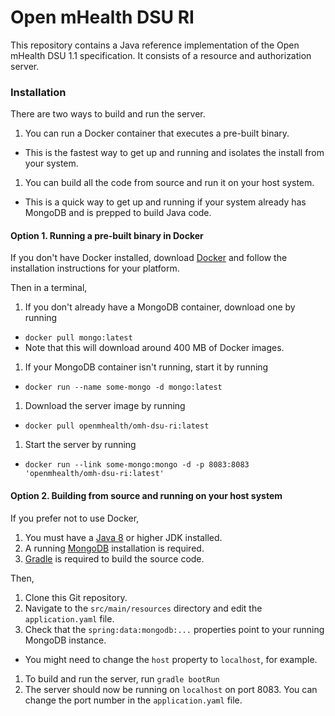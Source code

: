 # Open mHealth DSU RI

This repository contains a Java reference implementation of the Open mHealth DSU 1.1 specification. It consists of a
 resource and authorization server.              
 
### Installation

There are two ways to build and run the server. 

1. You can run a Docker container that executes a pre-built binary. 
  * This is the fastest way to get up and running and isolates the install from your system.
1. You can build all the code from source and run it on your host system.
  * This is a quick way to get up and running if your system already has MongoDB and is prepped to build Java code. 

#### Option 1. Running a pre-built binary in Docker

If you don't have Docker installed, download [Docker](https://docs.docker.com/installation/#installation/) 
 and follow the installation instructions for your platform.

Then in a terminal,

1. If you don't already have a MongoDB container, download one by running
  * `docker pull mongo:latest`
  * Note that this will download around 400 MB of Docker images.
1. If your MongoDB container isn't running, start it by running
  * `docker run --name some-mongo -d mongo:latest`
1. Download the server image by running
  * `docker pull openmhealth/omh-dsu-ri:latest` 
1. Start the server by running
  * `docker run --link some-mongo:mongo -d -p 8083:8083 'openmhealth/omh-dsu-ri:latest'`

#### Option 2. Building from source and running on your host system

If you prefer not to use Docker,  

1. You must have a [Java 8](http://www.oracle.com/technetwork/java/javase/downloads/index-jsp-138363.html/) or higher JDK installed. 
1. A running [MongoDB](http://http://docs.mongodb.org/manual/) installation is required.
1. [Gradle](http://www.gradle.org/) is required to build the source code.  

Then,

1. Clone this Git repository.
1. Navigate to the `src/main/resources` directory and edit the `application.yaml` file.
1. Check that the `spring:data:mongodb:...` properties point to your running MongoDB instance.
  * You might need to change the `host` property to `localhost`, for example.
1. To build and run the server, run `gradle bootRun`
1. The server should now be running on `localhost` on port 8083. You can change the port number in the `application.yaml` file.
                           